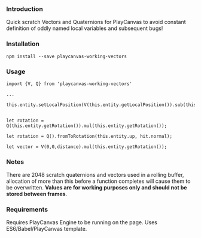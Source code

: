 ### Introduction

Quick scratch Vectors and Quaternions for PlayCanvas to avoid constant definition
of oddly named local variables and subsequent bugs!

### Installation

```language-shell
npm install --save playcanvas-working-vectors
```

### Usage

```language-javascript
import {V, Q} from 'playcanvas-working-vectors'

...

this.entity.setLocalPosition(V(this.entity.getLocalPosition()).sub(this.enemy.getPosition())); 


let rotation = Q(this.entity.getRotation()).mul(this.entity.getRotation());

let rotation = Q().fromToRotation(this.entity.up, hit.normal);

let vector = V(0,0,distance).mul(this.entity.getRotation()); 

```

### Notes

There are 2048 scratch quaternions and vectors used in a rolling buffer, allocation of more than
this before a function completes will cause them to be overwritten.  **Values are for working
purposes only and should not be stored between frames**.

### Requirements

Requires PlayCanvas Engine to be running on the page.  Uses ES6/Babel/PlayCanvas template.
